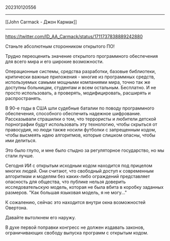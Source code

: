 202310120556
***
[[John Carmack - Джон Кармак]]
***
https://twitter.com/ID_AA_Carmack/status/1711737838889242880

Станьте абсолютным сторонником открытого ПО!

Трудно переоценить значение открытого программного обеспечения для всего мира и его широкие возможности.

Операционные системы, средства разработки, базовые библиотеки, критически важные приложения - многие из программных средств, используемых самыми мощными компаниями мира, точно так же доступны больницам, студентам и всем остальным. Бесплатно. И не просто использовать, а проверять, модифицировать, расширять и распространять.

В 90-е годы в США шли судебные баталии по поводу программного обеспечения, способного обеспечить надежное шифрование. Рассказывали страшилки о том, что террористы и любители детской порнографии будут использовать эту технологию, чтобы скрыться от правосудия, но люди также носили футболки с запрещенным кодом, чтобы высмеять идею алгоритмов, которые слишком опасны, чтобы ими делиться.

Это было глупо, и мне было стыдно за регуляторное государство, но мы стали лучше.

Сегодня ИИ с открытым исходным кодом находится под прицелом многих людей. Они считают, что свободный доступ к современным алгоритмам и моделям без каких-либо ограждений представляет опасность для общества, что публике нельзя доверить исследовательскую модель, которая не была вбита в коробку заданных размеров. "Как большая языковая модель, я не могу..."

К сожалению, сейчас это находится внутри окна возможностей Овертона.

Давайте вытолкнем его наружу.

В духе первой поправки конгресс не должен издавать законов, ограничивающих свободу выпуска программ с открытым кодом.